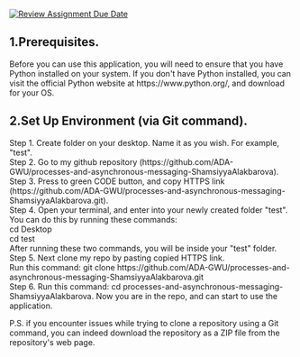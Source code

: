 [![Review Assignment Due Date](https://classroom.github.com/assets/deadline-readme-button-24ddc0f5d75046c5622901739e7c5dd533143b0c8e959d652212380cedb1ea36.svg)](https://classroom.github.com/a/qg4qXfSB)

<h2>1.Prerequisites.</h2> 
<p>Before you can use this application, you will need to ensure that you have Python installed on your system. If you don't have Python installed, you can visit the official Python website at https://www.python.org/, and download for your OS.</p>


<h2>2.Set Up Environment (via Git command).</h2>
<p>Step 1. Create folder on your desktop. Name it as you wish. For example, "test".<br>
Step 2. Go to my github repository (https://github.com/ADA-GWU/processes-and-asynchronous-messaging-ShamsiyyaAlakbarova). <br>
Step 3. Press to green CODE button, and copy HTTPS link (https://github.com/ADA-GWU/processes-and-asynchronous-messaging-ShamsiyyaAlakbarova.git).<br>
Step 4. Open your terminal, and enter into your newly created folder "test". You can do this
by running these commands:<br>
cd Desktop<br>
cd test<br>
After running these two commands, you will be inside your "test" folder.<br>
Step 5. Next clone my repo by pasting copied HTTPS link. <br>
Run this command: git clone https://github.com/ADA-GWU/processes-and-asynchronous-messaging-ShamsiyyaAlakbarova.git<br>
Step 6. Run this command: cd processes-and-asynchronous-messaging-ShamsiyyaAlakbarova. Now you are in the repo, and can start to use the application.</p>

<p>P.S. if you encounter issues while trying to clone a repository using a Git command, you can indeed download the repository as a ZIP file from the repository's web page.</p>